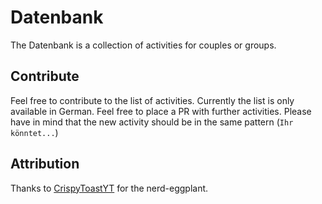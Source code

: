 # Datenbank
The Datenbank is a collection of activities for couples or groups. 

## Contribute
Feel free to contribute to the list of activities. 
Currently the list is only available in German.
Feel free to place a PR with further activities.
Please have in mind that the new activity should be in the same pattern (`Ihr könntet...`)

## Attribution
Thanks to [CrispyToastYT](https://www.newgrounds.com/art/view/crispytoastyt/eggplant-nerd) for the nerd-eggplant.

